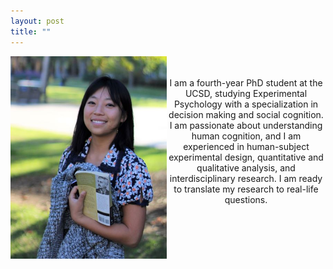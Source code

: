 ```yaml
---
layout: post
title: ""
---
```

<img align = "left" src="websitephoto.JPG" width = "250"/>


<p align = "center">
  <br>
  <br>
I am a fourth-year PhD student at the UCSD, studying Experimental Psychology with a specialization in decision making and social cognition. I am passionate about understanding human cognition, and I am experienced in human-subject experimental design, quantitative and qualitative analysis, and interdisciplinary research. I am ready to translate my research to real-life questions. </p>



